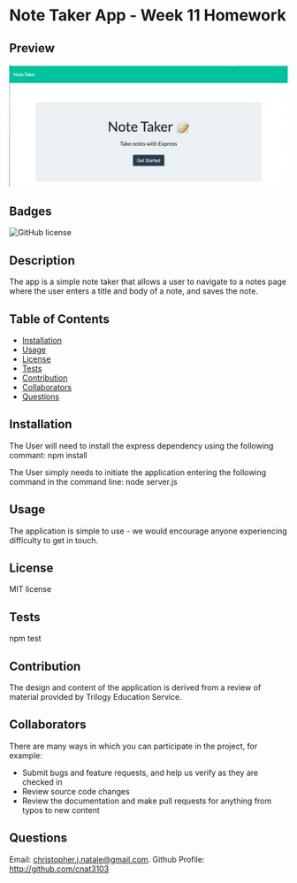 # Note Taker App - Week 11 Homework

## Preview
![Preview](Preview.png)

## Badges
![GitHub license](https://img.shields.io/badge/license-MIT-blue.svg)

## Description
The app is a simple note taker that allows a user to navigate to a notes page where the user enters a title and body of a note, and saves the note.

## Table of Contents
   * [Installation](#Installation)
   * [Usage](#Usage)
   * [License](#License)
   * [Tests](#Tests)
   * [Contribution](#Contribution)
   * [Collaborators](#Collaborators)
   * [Questions](#Questions)

## Installation
The User will need to install the express dependency using the following commant:
    npm install

The User simply needs to initiate the application entering the following command in the command line:
    node server.js

## Usage
The application is simple to use - we would encourage anyone experiencing difficulty to get in touch.

## License
MIT license

## Tests
npm test

## Contribution
The design and content of the application is derived from a review of material provided by Trilogy Education Service.

## Collaborators
There are many ways in which you can participate in the project, for example:

- Submit bugs and feature requests, and help us verify as they are checked in
- Review source code changes
- Review the documentation and make pull requests for anything from typos to new content

## Questions
Email: christopher.j.natale@gmail.com.
Github Profile: http://github.com/cnat3103